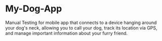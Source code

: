 # My-Dog-App
Manual Testing for mobile app that connects to a device hanging around your dog's neck, allowing you to call your dog, track its location via GPS, and manage important information about your furry friend.
